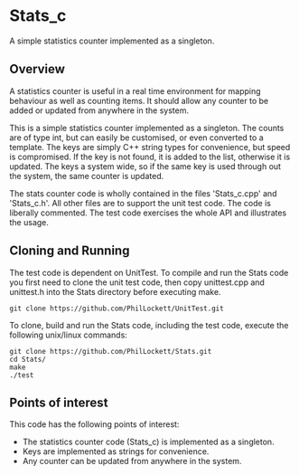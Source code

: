 # Stats_c

A simple statistics counter implemented as a singleton.

## Overview

A statistics counter is useful in a real time environment for mapping 
behaviour as well as counting items. It should allow any counter to be added 
or updated from anywhere in the system.

This is a simple statistics counter implemented as a singleton. The counts are 
of type int, but can easily be customised, or even converted to a template. 
The keys are simply C++ string types for convenience, but speed is 
compromised. If the key is not found, it is added to the list, otherwise it 
is updated. The keys a system wide, so if the same key is used through out the 
system, the same counter is updated.

The stats counter code is wholly contained in the files 'Stats_c.cpp' and 
'Stats_c.h'. All other files are to support the unit test code. The code is 
liberally commented. The test code exercises the whole API and illustrates 
the usage.

## Cloning and Running

The test code is dependent on UnitTest. To compile and run the Stats code you
first need to clone the unit test code, then copy unittest.cpp and unittest.h 
into the Stats directory before executing make.

    git clone https://github.com/PhilLockett/UnitTest.git

To clone, build and run the Stats code, including the test code, execute the 
following unix/linux commands:

    git clone https://github.com/PhilLockett/Stats.git
    cd Stats/
    make
    ./test

## Points of interest

This code has the following points of interest:

  * The statistics counter code (Stats_c) is implemented as a singleton.
  * Keys are implemented as strings for convenience.
  * Any counter can be updated from anywhere in the system.
